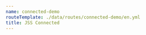 ```yaml
---
name: connected-demo
routeTemplate: ./data/routes/connected-demo/en.yml
title: JSS Connected
---
```


